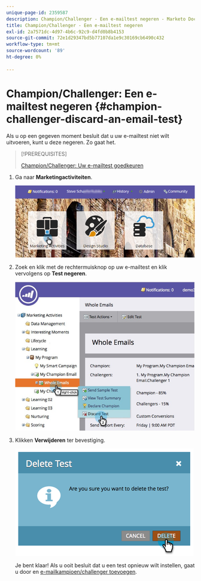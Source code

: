 ```yaml
---
unique-page-id: 2359587
description: Champion/Challenger - Een e-mailtest negeren - Marketo Docs - Productdocumentatie
title: Champion/Challenger - Een e-mailtest negeren
exl-id: 2a7571dc-4d97-4b6c-92c9-d4fd0b8b4153
source-git-commit: 72e1d29347bd5b77107da1e9c30169cb6490c432
workflow-type: tm+mt
source-wordcount: '89'
ht-degree: 0%

---
```


# Champion/Challenger: Een e-mailtest negeren {#champion-challenger-discard-an-email-test}

Als u op een gegeven moment besluit dat u uw e-mailtest niet wilt uitvoeren, kunt u deze negeren. Zo gaat het.

>[!PREREQUISITES]
>
>[Champion/Challenger: Uw e-mailtest goedkeuren](/help/marketo/product-docs/email-marketing/general/functions-in-the-editor/email-tests-champion-challenger/champion-challenger-approve-your-email-test.md)

1. Ga naar **Marketingactiviteiten**.

   ![](assets/login-marketing-activities-3.png)

1. Zoek en klik met de rechtermuisknop op uw e-mailtest en klik vervolgens op **Test negeren**.

   ![](assets/champion5.jpg)

1. Klikken **Verwijderen** ter bevestiging.

   ![](assets/image2014-9-15-14-3a17-3a11.png)

   Je bent klaar! Als u ooit besluit dat u een test opnieuw wilt instellen, gaat u door en [e-mailkampioen/challenger toevoegen](/help/marketo/product-docs/email-marketing/general/functions-in-the-editor/email-tests-champion-challenger/add-an-email-champion-challenger.md).
